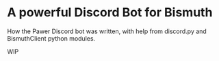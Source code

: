 # A powerful Discord Bot for Bismuth

How the Pawer Discord bot was written, with help from discord.py and BismuthClient python modules.

WIP

